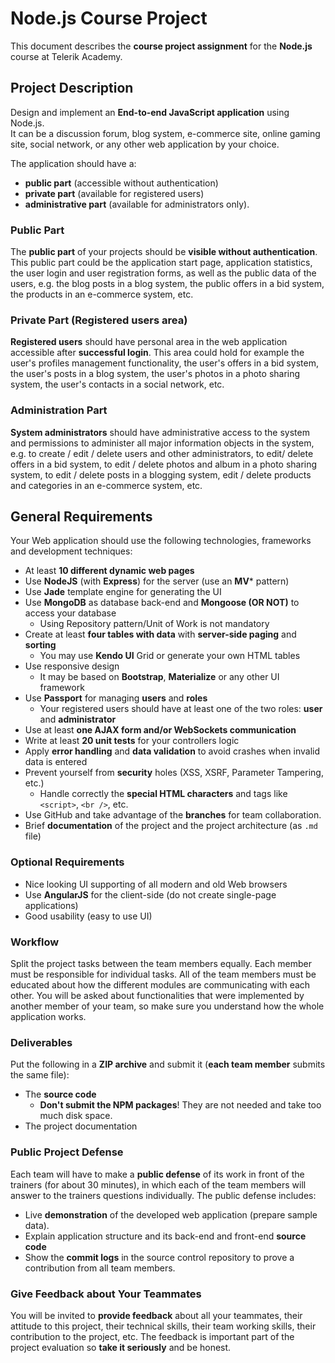 # Node.js Course Project

This document describes the **course project assignment** for the **Node.js** course at Telerik Academy.

## Project Description

Design and implement an **End-to-end JavaScript application** using Node.js.  
It can be a discussion forum, blog system, e-commerce site, online gaming site, social network, or any other web application by your choice.

The application should have a:  

* **public part** (accessible without authentication)
* **private part** (available for registered users)
* **administrative part** (available for administrators only).

### Public Part

The **public part** of your projects should be **visible without authentication**.
This public part could be the application start page, application statistics, the user login and user registration forms, as well as the public data of the users, e.g. the blog posts in a blog system, the public offers in a bid system, the products in an e-commerce system, etc.

### Private Part (Registered users area)

**Registered users** should have personal area in the web application accessible after **successful login**.
This area could hold for example the user's profiles management functionality, the user's offers in a bid system, the user's posts in a blog system, the user's photos in a photo sharing system, the user's contacts in a social network, etc.

### Administration Part

**System administrators** should have administrative access to the system and permissions to administer all major information objects in the system, e.g. to create / edit / delete users and other administrators, to edit/ delete offers in a bid system, to edit / delete photos and album in a photo sharing system, to edit / delete posts in a blogging system, edit / delete products and categories in an e-commerce system, etc.

## General Requirements

Your Web application should use the following technologies, frameworks and development techniques:

* At least **10 different dynamic web pages**
* Use **NodeJS** (with **Express**) for the server (use an **MV*** pattern)
* Use **Jade** template engine for generating the UI
* Use **MongoDB** as database back-end and **Mongoose (OR NOT)** to access your database
	* Using Repository pattern/Unit of Work is not mandatory
* Create at least **four tables with data** with **server-side paging** and **sorting**
	* You may use **Kendo UI** Grid or generate your own HTML tables
* Use responsive design
	* It may be based on **Bootstrap**, **Materialize** or any other UI framework
* Use **Passport** for managing **users** and **roles**
	* Your registered users should have at least one of the two roles: **user** and **administrator**
* Use at least **one AJAX form and/or WebSockets communication**
* Write at least **20 unit tests** for your controllers logic
* Apply **error handling** and **data validation** to avoid crashes when invalid data is entered
* Prevent yourself from **security** holes (XSS, XSRF, Parameter Tampering, etc.)
	* Handle correctly the **special HTML characters** and tags like `<script>`, `<br />`, etc.
* Use GitHub and take advantage of the **branches** for team collaboration.
* Brief **documentation** of the project and the project architecture (as `.md` file)

### Optional Requirements

* Nice looking UI supporting of all modern and old Web browsers
* Use **AngularJS** for the client-side (do not create single-page applications)
* Good usability (easy to use UI)

### Workflow

Split the project tasks between the team members equally. Each member must be responsible for individual tasks. All of the team members must be educated about how the different modules are communicating with each other. You will be asked about functionalities that were implemented by another member of your team, so make sure you understand how the whole application works.

### Deliverables

Put the following in a **ZIP archive** and submit it (**each team member** submits the same file):  

 * The **source code**
	* **Don't submit the NPM packages**! They are not needed and take too much disk space.
 * The project documentation

### Public Project Defense

Each team will have to make a **public defense** of its work in front of the trainers (for about 30 minutes), in which each of the team members will answer to the trainers questions individually.
The public defense includes:

* Live **demonstration** of the developed web application (prepare sample data).
* Explain application structure and its back-end and front-end **source code**
* Show the **commit logs** in the source control repository to prove a contribution from all team members.

### Give Feedback about Your Teammates

You will be invited to **provide feedback** about all your teammates, their attitude to this project, their technical skills, their team working skills, their contribution to the project, etc.
The feedback is important part of the project evaluation so **take it seriously** and be honest.
